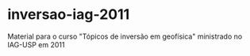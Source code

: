 inversao-iag-2011
=================

Material para o curso "Tópicos de inversão em geofísica" ministrado no IAG-USP em 2011
